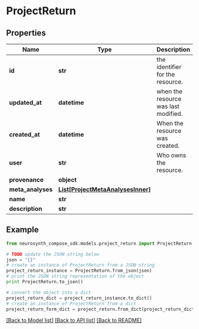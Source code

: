 # ProjectReturn


## Properties
Name | Type | Description | Notes
------------ | ------------- | ------------- | -------------
**id** | **str** | the identifier for the resource. | [optional] 
**updated_at** | **datetime** | when the resource was last modified. | [optional] [readonly] 
**created_at** | **datetime** | When the resource was created. | [optional] [readonly] 
**user** | **str** | Who owns the resource. | [optional] 
**provenance** | **object** |  | [optional] 
**meta_analyses** | [**List[ProjectMetaAnalysesInner]**](ProjectMetaAnalysesInner.md) |  | [optional] 
**name** | **str** |  | [optional] 
**description** | **str** |  | [optional] 

## Example

```python
from neurosynth_compose_sdk.models.project_return import ProjectReturn

# TODO update the JSON string below
json = "{}"
# create an instance of ProjectReturn from a JSON string
project_return_instance = ProjectReturn.from_json(json)
# print the JSON string representation of the object
print ProjectReturn.to_json()

# convert the object into a dict
project_return_dict = project_return_instance.to_dict()
# create an instance of ProjectReturn from a dict
project_return_form_dict = project_return.from_dict(project_return_dict)
```
[[Back to Model list]](../README.md#documentation-for-models) [[Back to API list]](../README.md#documentation-for-api-endpoints) [[Back to README]](../README.md)


